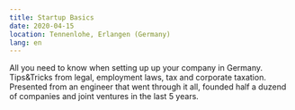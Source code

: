 ```yaml
---
title: Startup Basics
date: 2020-04-15
location: Tennenlohe, Erlangen (Germany)
lang: en
---
```


All you need to know when setting up up your company in Germany. Tips&Tricks
from legal, employment laws, tax and corporate taxation. Presented from an
engineer that went through it all, founded half a duzend of companies and joint
ventures in the last 5 years.
